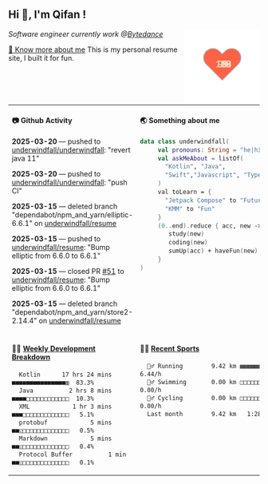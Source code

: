  <h2> Hi 👋, I'm Qifan ! </h2>
 <a href="https://github.com/underwindfall/iBeats"><img align="right" width="150px" src="https://raw.githubusercontent.com/underwindfall/iBeats/main/files/heart.svg"/></a>
 <p><em>Software engineer currently work @<a href="https://www.bytedance.com/en/">Bytedance</a></em></p>
 <p><a href="https://qifanyang.com/resume" target="_blank"> 🔭 Know more about me</a> This is my personal resume site, I built it for fun.</p>
 <table width="960px"><tr><td valign="top" width="50%">

  #### 📷 Github Activity
  <!-- githubActivity starts -->
**2025-03-20** — pushed to [underwindfall/underwindfall](https://api.github.com/repos/underwindfall/underwindfall): "revert java 11"

**2025-03-20** — pushed to [underwindfall/underwindfall](https://api.github.com/repos/underwindfall/underwindfall): "push CI"

**2025-03-15** — deleted branch "dependabot/npm_and_yarn/elliptic-6.6.1" on [underwindfall/resume](https://api.github.com/repos/underwindfall/resume)

**2025-03-15** — pushed to [underwindfall/resume](https://api.github.com/repos/underwindfall/resume): "Bump elliptic from 6.6.0 to 6.6.1"

**2025-03-15** — closed PR [#51](https://api.github.com/repos/underwindfall/resume/pulls/51) to [underwindfall/resume](https://api.github.com/repos/underwindfall/resume): "Bump elliptic from 6.6.0 to 6.6.1"

**2025-03-15** — deleted branch "dependabot/npm_and_yarn/store2-2.14.4" on [underwindfall/resume](https://api.github.com/repos/underwindfall/resume)
  <!-- githubActivity ends -->
  </td><td valign="top" width="50%">

  #### 🌏 Something about me
  <!-- profile starts -->
  ```kotlin
  data class underwindfall(
       val pronouns: String = "he|him",
       val askMeAbout = listOf(
         "Kotlin", "Java",
         "Swift","Javascript", "Typescript"
       )
       val toLearn = {
         "Jetpack Compose" to "Future",
         "KMM" to "Fun"
       }
       (0..end).reduce { acc, new ->
          study(new)
          coding(new)
          sumUp(acc) + haveFun(new)
       }
  )
  ```
  <!-- profile ends -->
  </td></tr><tr><td valign="top" width="50%">
  
  #### 🏊‍♂️ <a href="https://gist.github.com/underwindfall/377ee88ba1fabd1e93516e48ca9c61eb" target="_blank">Weekly Development Breakdown</a>
   <!-- codeTime starts -->
   ```text
     Kotlin      17 hrs 24 mins  ■■■■■■■■■■■■■■■▥  83.3%
     Java          2 hrs 8 mins  ■■■■□□□□□□□□□□□□  10.3%
     XML            1 hr 3 mins  ■■■□□□□□□□□□□□□□   5.1%
     protobuf            5 mins  ■■◱□□□□□□□□□□□□□   0.5%
     Markdown            5 mins  ■■◱□□□□□□□□□□□□□   0.4%
     Protocol Buffer          1 min  ■■◱□□□□□□□□□□□□□   0.1%
   ```
   <!-- codeTime starts -->
   </td>
   <td valign="top" width="50%">

   #### 🤾‍♂️ <a href="https://gist.github.com/underwindfall/76198d6f6918f9f94d022c8ad881f98b" target="_blank">Recent Sports</a>

   <!-- Sports starts -->
   ```text
     ‍🏃‍♂️ Running        9.42 km ▩▩▩▩▩▩▩▩▩▩▩▩  6.44/h
     🏊‍♂️ Swimming       0.00 km □□□□□□□□□□□□  0.00/h
     🚴‍♂️ Cycling        0.00 km □□□□□□□□□□□□  0.00/h
     Last month        9.42 km   1:28h
   ```
   <!-- Sports ends -->
   </td></tr></table>